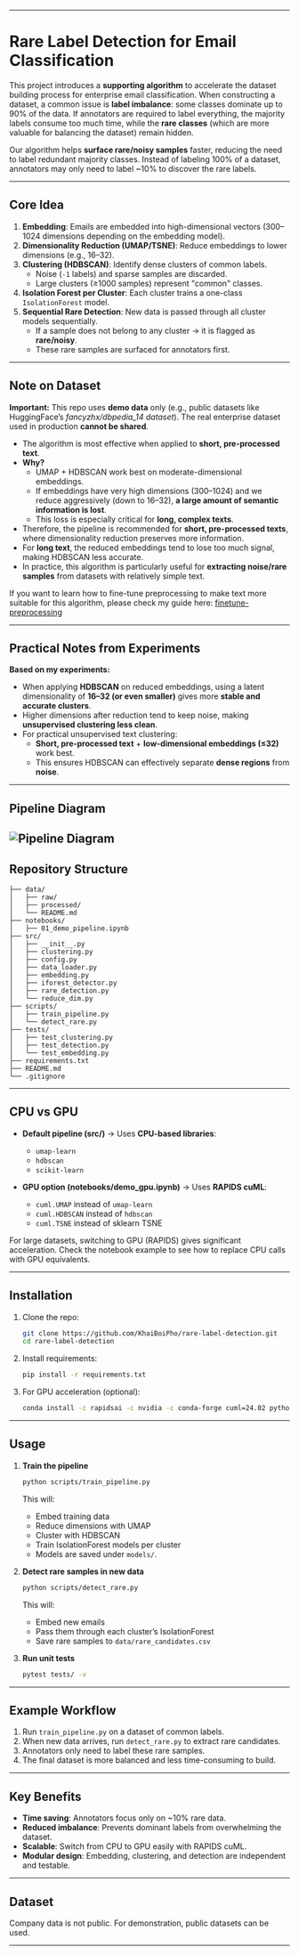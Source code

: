 -----

# Rare Label Detection for Email Classification

This project introduces a **supporting algorithm** to accelerate the dataset building process for enterprise email classification.
When constructing a dataset, a common issue is **label imbalance**: some classes dominate up to 90% of the data.
If annotators are required to label everything, the majority labels consume too much time, while the **rare classes** (which are more valuable for balancing the dataset) remain hidden.

Our algorithm helps **surface rare/noisy samples** faster, reducing the need to label redundant majority classes.
Instead of labeling 100% of a dataset, annotators may only need to label \~10% to discover the rare labels.

-----

## Core Idea

1.  **Embedding**: Emails are embedded into high-dimensional vectors (300–1024 dimensions depending on the embedding model).
2.  **Dimensionality Reduction (UMAP/TSNE)**: Reduce embeddings to lower dimensions (e.g., 16–32).
3.  **Clustering (HDBSCAN)**: Identify dense clusters of common labels.
      - Noise (`-1` labels) and sparse samples are discarded.
      - Large clusters (≥1000 samples) represent "common" classes.
4.  **Isolation Forest per Cluster**: Each cluster trains a one-class `IsolationForest` model.
5.  **Sequential Rare Detection**: New data is passed through all cluster models sequentially.
      - If a sample does not belong to any cluster → it is flagged as **rare/noisy**.
      - These rare samples are surfaced for annotators first.

-----

## Note on Dataset

**Important:**
This repo uses **demo data** only (e.g., public datasets like HuggingFace’s *fancyzhx/dbpedia_14 dataset*).
The real enterprise dataset used in production **cannot be shared**.

  - The algorithm is most effective when applied to **short, pre-processed text**.
  - **Why?**
      - UMAP + HDBSCAN work best on moderate-dimensional embeddings.
      - If embeddings have very high dimensions (300–1024) and we reduce aggressively (down to 16–32), **a large amount of semantic information is lost**.
      - This loss is especially critical for **long, complex texts**.
  - Therefore, the pipeline is recommended for **short, pre-processed texts**, where dimensionality reduction preserves more information.
  - For **long text**, the reduced embeddings tend to lose too much signal, making HDBSCAN less accurate.
  - In practice, this algorithm is particularly useful for **extracting noise/rare samples** from datasets with relatively simple text.

If you want to learn how to fine-tune preprocessing to make text more suitable for this algorithm, please check my guide here:
[finetune-preprocessing](https://github.com/KhaiBoiPho/finetune-preprocesing)

---

## Practical Notes from Experiments

**Based on my experiments:**  
- When applying **HDBSCAN** on reduced embeddings, using a latent dimensionality of **16–32 (or even smaller)** gives more **stable and accurate clusters**.  
- Higher dimensions after reduction tend to keep noise, making **unsupervised clustering less clean**.  
- For practical unsupervised text clustering:  
  - **Short, pre-processed text** + **low-dimensional embeddings (≤32)** work best.  
  - This ensures HDBSCAN can effectively separate **dense regions** from **noise**.  

---

## Pipeline Diagram
![Pipeline Diagram](Gemini_Generated_Image_eerb5xeerb5xeerb.png)
-----

## Repository Structure

```
├── data/
│   ├── raw/
│   ├── processed/
│   └── README.md
├── notebooks/
│   ├── 01_demo_pipeline.ipynb
├── src/
│   ├── __init__.py
│   ├── clustering.py
│   ├── config.py
│   ├── data_loader.py
│   ├── embedding.py
│   ├── iforest_detector.py
│   ├── rare_detection.py
│   └── reduce_dim.py
├── scripts/
│   ├── train_pipeline.py
│   └── detect_rare.py
├── tests/
│   ├── test_clustering.py
│   ├── test_detection.py
│   └── test_embedding.py
├── requirements.txt
├── README.md
└── .gitignore
```

-----

## CPU vs GPU

  - **Default pipeline (src/)** → Uses **CPU-based libraries**:

      - `umap-learn`
      - `hdbscan`
      - `scikit-learn`

  - **GPU option (notebooks/demo\_gpu.ipynb)** → Uses **RAPIDS cuML**:

      - `cuml.UMAP` instead of `umap-learn`
      - `cuml.HDBSCAN` instead of `hdbscan`
      - `cuml.TSNE` instead of sklearn TSNE

For large datasets, switching to GPU (RAPIDS) gives significant acceleration.
Check the notebook example to see how to replace CPU calls with GPU equivalents.

-----

## Installation

1.  Clone the repo:

    ```bash
    git clone https://github.com/KhaiBoiPho/rare-label-detection.git
    cd rare-label-detection
    ```

2.  Install requirements:

    ```bash
    pip install -r requirements.txt
    ```

3.  For GPU acceleration (optional):

    ```bash
    conda install -c rapidsai -c nvidia -c conda-forge cuml=24.02 python=3.10 cudatoolkit=11.8
    ```

-----

## Usage

1.  **Train the pipeline**

    ```bash
    python scripts/train_pipeline.py
    ```

    This will:

      - Embed training data
      - Reduce dimensions with UMAP
      - Cluster with HDBSCAN
      - Train IsolationForest models per cluster
      - Models are saved under `models/`.

2.  **Detect rare samples in new data**

    ```bash
    python scripts/detect_rare.py
    ```

    This will:

      - Embed new emails
      - Pass them through each cluster’s IsolationForest
      - Save rare samples to `data/rare_candidates.csv`

3.  **Run unit tests**

    ```bash
    pytest tests/ -v
    ```

-----

## Example Workflow

1.  Run `train_pipeline.py` on a dataset of common labels.
2.  When new data arrives, run `detect_rare.py` to extract rare candidates.
3.  Annotators only need to label these rare samples.
4.  The final dataset is more balanced and less time-consuming to build.

-----

## Key Benefits

  - **Time saving**: Annotators focus only on \~10% rare data.
  - **Reduced imbalance**: Prevents dominant labels from overwhelming the dataset.
  - **Scalable**: Switch from CPU to GPU easily with RAPIDS cuML.
  - **Modular design**: Embedding, clustering, and detection are independent and testable.

-----

## Dataset

Company data is not public. For demonstration, public datasets can be used.

-----










